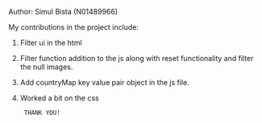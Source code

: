 Author: Simul Bista (N01489966)

My contributions in the project include:

1) Filter ui in the html
2) Filter function addition to the js along with reset functionality and filter the null images.
3) Add countryMap key value pair object in the js file. 
4) Worked a bit on the css

        THANK YOU!